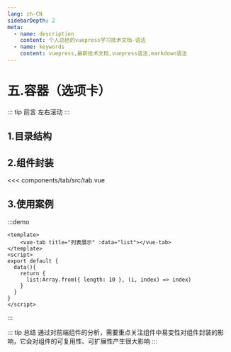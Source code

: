 ```yaml
---
lang: zh-CN
sidebarDepth: 2
meta:
  - name: description
    content: 个人总结的vuepress学习技术文档-语法
  - name: keywords
    content: vuepress,最新技术文档,vuepress语法,markdown语法
---
```


# 五.容器（选项卡）

::: tip 前言
左右滚动
:::

## 1.目录结构

## 2.组件封装

<<< components/tab/src/tab.vue

## 3.使用案例

:::demo

```vue
<template>
    <vue-tab title="列表展示" :data="list"></vue-tab>
</template>
<script>
export default {
  data(){
    return {
      list:Array.from({ length: 10 }, (i, index) => index)
    }
  }
}
</script>
```

:::

::: tip 总结
通过对前端组件的分析，需要重点关注组件中易变性对组件封装的影响，它会对组件的可复用性、可扩展性产生很大影响
:::
